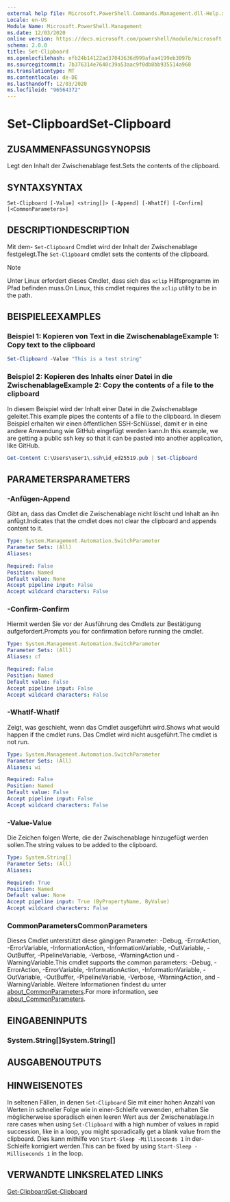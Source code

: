 ```yaml
---
external help file: Microsoft.PowerShell.Commands.Management.dll-Help.xml
Locale: en-US
Module Name: Microsoft.PowerShell.Management
ms.date: 12/03/2020
online version: https://docs.microsoft.com/powershell/module/microsoft.powershell.management/set-clipboard?view=powershell-7&WT.mc_id=ps-gethelp
schema: 2.0.0
title: Set-Clipboard
ms.openlocfilehash: efb24b14122ad37043636d999afaa4199eb3097b
ms.sourcegitcommit: 7b376314e7640c39a53aac9f0db8bb935514a960
ms.translationtype: MT
ms.contentlocale: de-DE
ms.lasthandoff: 12/03/2020
ms.locfileid: "96564372"
---
```

# <span data-ttu-id="25735-102">Set-Clipboard</span><span class="sxs-lookup"><span data-stu-id="25735-102">Set-Clipboard</span></span>

## <span data-ttu-id="25735-103">ZUSAMMENFASSUNG</span><span class="sxs-lookup"><span data-stu-id="25735-103">SYNOPSIS</span></span>
<span data-ttu-id="25735-104">Legt den Inhalt der Zwischenablage fest.</span><span class="sxs-lookup"><span data-stu-id="25735-104">Sets the contents of the clipboard.</span></span>

## <span data-ttu-id="25735-105">SYNTAX</span><span class="sxs-lookup"><span data-stu-id="25735-105">SYNTAX</span></span>

```
Set-Clipboard [-Value] <string[]> [-Append] [-WhatIf] [-Confirm] [<CommonParameters>]
```

## <span data-ttu-id="25735-106">DESCRIPTION</span><span class="sxs-lookup"><span data-stu-id="25735-106">DESCRIPTION</span></span>

<span data-ttu-id="25735-107">Mit dem- `Set-Clipboard` Cmdlet wird der Inhalt der Zwischenablage festgelegt.</span><span class="sxs-lookup"><span data-stu-id="25735-107">The `Set-Clipboard` cmdlet sets the contents of the clipboard.</span></span>

> [!NOTE]
> <span data-ttu-id="25735-108">Unter Linux erfordert dieses Cmdlet, dass sich das `xclip` Hilfsprogramm im Pfad befinden muss.</span><span class="sxs-lookup"><span data-stu-id="25735-108">On Linux, this cmdlet requires the `xclip` utility to be in the path.</span></span>

## <span data-ttu-id="25735-109">BEISPIELE</span><span class="sxs-lookup"><span data-stu-id="25735-109">EXAMPLES</span></span>

### <span data-ttu-id="25735-110">Beispiel 1: Kopieren von Text in die Zwischenablage</span><span class="sxs-lookup"><span data-stu-id="25735-110">Example 1: Copy text to the clipboard</span></span>

```powershell
Set-Clipboard -Value "This is a test string"
```

### <span data-ttu-id="25735-111">Beispiel 2: Kopieren des Inhalts einer Datei in die Zwischenablage</span><span class="sxs-lookup"><span data-stu-id="25735-111">Example 2: Copy the contents of a file to the clipboard</span></span>

<span data-ttu-id="25735-112">In diesem Beispiel wird der Inhalt einer Datei in die Zwischenablage geleitet.</span><span class="sxs-lookup"><span data-stu-id="25735-112">This example pipes the contents of a file to the clipboard.</span></span> <span data-ttu-id="25735-113">In diesem Beispiel erhalten wir einen öffentlichen SSH-Schlüssel, damit er in eine andere Anwendung wie GitHub eingefügt werden kann.</span><span class="sxs-lookup"><span data-stu-id="25735-113">In this example, we are getting a public ssh key so that it can be pasted into another application, like GitHub.</span></span>

```powershell
Get-Content C:\Users\user1\.ssh\id_ed25519.pub | Set-Clipboard
```

## <span data-ttu-id="25735-114">PARAMETERS</span><span class="sxs-lookup"><span data-stu-id="25735-114">PARAMETERS</span></span>

### <span data-ttu-id="25735-115">-Anfügen</span><span class="sxs-lookup"><span data-stu-id="25735-115">-Append</span></span>

<span data-ttu-id="25735-116">Gibt an, dass das Cmdlet die Zwischenablage nicht löscht und Inhalt an ihn anfügt.</span><span class="sxs-lookup"><span data-stu-id="25735-116">Indicates that the cmdlet does not clear the clipboard and appends content to it.</span></span>

```yaml
Type: System.Management.Automation.SwitchParameter
Parameter Sets: (All)
Aliases:

Required: False
Position: Named
Default value: None
Accept pipeline input: False
Accept wildcard characters: False
```

### <span data-ttu-id="25735-117">-Confirm</span><span class="sxs-lookup"><span data-stu-id="25735-117">-Confirm</span></span>

<span data-ttu-id="25735-118">Hiermit werden Sie vor der Ausführung des Cmdlets zur Bestätigung aufgefordert.</span><span class="sxs-lookup"><span data-stu-id="25735-118">Prompts you for confirmation before running the cmdlet.</span></span>

```yaml
Type: System.Management.Automation.SwitchParameter
Parameter Sets: (All)
Aliases: cf

Required: False
Position: Named
Default value: False
Accept pipeline input: False
Accept wildcard characters: False
```

### <span data-ttu-id="25735-119">-WhatIf</span><span class="sxs-lookup"><span data-stu-id="25735-119">-WhatIf</span></span>

<span data-ttu-id="25735-120">Zeigt, was geschieht, wenn das Cmdlet ausgeführt wird.</span><span class="sxs-lookup"><span data-stu-id="25735-120">Shows what would happen if the cmdlet runs.</span></span> <span data-ttu-id="25735-121">Das Cmdlet wird nicht ausgeführt.</span><span class="sxs-lookup"><span data-stu-id="25735-121">The cmdlet is not run.</span></span>

```yaml
Type: System.Management.Automation.SwitchParameter
Parameter Sets: (All)
Aliases: wi

Required: False
Position: Named
Default value: False
Accept pipeline input: False
Accept wildcard characters: False
```

### <span data-ttu-id="25735-122">-Value</span><span class="sxs-lookup"><span data-stu-id="25735-122">-Value</span></span>

<span data-ttu-id="25735-123">Die Zeichen folgen Werte, die der Zwischenablage hinzugefügt werden sollen.</span><span class="sxs-lookup"><span data-stu-id="25735-123">The string values to be added to the clipboard.</span></span>

```yaml
Type: System.String[]
Parameter Sets: (All)
Aliases:

Required: True
Position: Named
Default value: None
Accept pipeline input: True (ByPropertyName, ByValue)
Accept wildcard characters: False
```

### <span data-ttu-id="25735-124">CommonParameters</span><span class="sxs-lookup"><span data-stu-id="25735-124">CommonParameters</span></span>

<span data-ttu-id="25735-125">Dieses Cmdlet unterstützt diese gängigen Parameter: -Debug, -ErrorAction, -ErrorVariable, -InformationAction, -InformationVariable, -OutVariable, -OutBuffer, -PipelineVariable, -Verbose, -WarningAction und -WarningVariable.</span><span class="sxs-lookup"><span data-stu-id="25735-125">This cmdlet supports the common parameters: -Debug, -ErrorAction, -ErrorVariable, -InformationAction, -InformationVariable, -OutVariable, -OutBuffer, -PipelineVariable, -Verbose, -WarningAction, and -WarningVariable.</span></span> <span data-ttu-id="25735-126">Weitere Informationen findest du unter [about_CommonParameters](https://go.microsoft.com/fwlink/?LinkID=113216).</span><span class="sxs-lookup"><span data-stu-id="25735-126">For more information, see [about_CommonParameters](https://go.microsoft.com/fwlink/?LinkID=113216).</span></span>

## <span data-ttu-id="25735-127">EINGABEN</span><span class="sxs-lookup"><span data-stu-id="25735-127">INPUTS</span></span>

### <span data-ttu-id="25735-128">System.String[]</span><span class="sxs-lookup"><span data-stu-id="25735-128">System.String[]</span></span>

## <span data-ttu-id="25735-129">AUSGABEN</span><span class="sxs-lookup"><span data-stu-id="25735-129">OUTPUTS</span></span>

## <span data-ttu-id="25735-130">HINWEISE</span><span class="sxs-lookup"><span data-stu-id="25735-130">NOTES</span></span>

<span data-ttu-id="25735-131">In seltenen Fällen, in denen `Set-Clipboard` Sie mit einer hohen Anzahl von Werten in schneller Folge wie in einer-Schleife verwenden, erhalten Sie möglicherweise sporadisch einen leeren Wert aus der Zwischenablage.</span><span class="sxs-lookup"><span data-stu-id="25735-131">In rare cases when using `Set-Clipboard` with a high number of values in rapid succession, like in a loop, you might sporadically get a blank value from the clipboard.</span></span> <span data-ttu-id="25735-132">Dies kann mithilfe von `Start-Sleep -Milliseconds 1` in der-Schleife korrigiert werden.</span><span class="sxs-lookup"><span data-stu-id="25735-132">This can be fixed by using `Start-Sleep -Milliseconds 1` in the loop.</span></span>

## <span data-ttu-id="25735-133">VERWANDTE LINKS</span><span class="sxs-lookup"><span data-stu-id="25735-133">RELATED LINKS</span></span>

[<span data-ttu-id="25735-134">Get-Clipboard</span><span class="sxs-lookup"><span data-stu-id="25735-134">Get-Clipboard</span></span>](Get-Clipboard.md)
